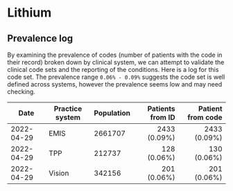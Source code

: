 # Lithium

## Prevalence log

By examining the prevalence of codes (number of patients with the code in their record) broken down by clinical system, we can attempt to validate the clinical code sets and the reporting of the conditions. Here is a log for this code set. The prevalence range `0.06% - 0.09%` suggests the code set is well defined across systems, however the prevalence seems low and may need checking.

| Date       | Practice system | Population | Patients from ID | Patient from code |
| ---------- | --------------- | ---------- | ---------------: | ----------------: |
| 2022-04-29 | EMIS            | 2661707    |  	2433 (0.09%)   |   	2433 (0.09%)   |
| 2022-04-29 | TPP             | 212737     |    128 (0.06%)   |     130 (0.06%)   |
| 2022-04-29 | Vision          | 342156     |    201 (0.06%)   |   	 201 (0.06%)   |
